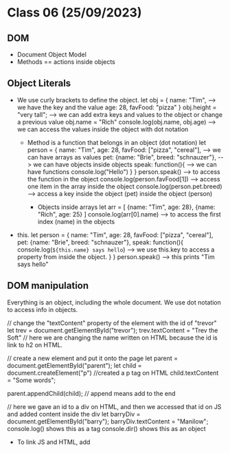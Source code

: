 # Class 06 (25/09/2023)

## DOM

- Document Object Model
- Methods == actions inside objects

## Object Literals

- We use curly brackets to define the object.
  let obj = {
  name: "Tim", --> we have the key and the value
  age: 28,
  favFood: "pizza"
  }
  obj.height = "very tall"; --> we can add extra keys and values to the object or change a previous value
  obj.name = "Rich"
  console.log(obj.name, obj.age) --> we can access the values inside the object with dot notation

  - Method is a function that belongs in an object (dot notation)
    let person = {
    name: "Tim",
    age: 28,
    favFood: ["pizza", "cereal"], --> we can have arrays as values
    pet: {name: "Brie", breed: "schnauzer"}, --> we can have objects inside objects
    speak: function(){ --> we can have functions
    console.log("Hello")
    }
    }
    person.speak() --> to access the function in the object
    console.log(person.favFood[1]) --> access one item in the array inside the object
    console.log(person.pet.breed) --> access a key inside the object (pet) inside the object (person)

    - Objects inside arrays
      let arr = [
      {name: "Tim",
      age: 28},
      {name: "Rich",
      age: 25}
      ]
      console.log(arr[0].name) --> to access the first index (name) in the objects

- this.
  let person = {
  name: "Tim",
  age: 28,
  favFood: ["pizza", "cereal"],
  pet: {name: "Brie", breed: "schnauzer"},
  speak: function(){
  console.log(`${this.name} says hello`) --> we use this.key to access a property from inside the object.
  }
  }
  person.speak() --> this prints "Tim says hello"

## DOM manipulation

Everything is an object, including the whole document. We use dot notation to access info in objects.

// change the "textContent" property of the element with the id of "trevor"
let trev = document.getElementById("trevor");
trev.textContent = "Trev the Soft" // here we are changing the name written on HTML because the id is link to h2 on HTML.

// create a new element and put it onto the page
let parent = document.getElementById("parent");
let child = document.createElement("p") //created a p tag on HTML
child.textContent = "Some words";

parent.appendChild(child); // append means add to the end

// here we gave an id to a div on HTML, and then we accessed that id on JS and added content inside the div
let barryDiv = document.getElementById("barry");
barryDiv.textContent = "Manilow";
console.log() shows this as a tag
console.dir() shows this as an object

- To link JS and HTML, add <script> tag to the head with the keyword defer after src before >, so it is loaded after the whole page has loaded.

- const is used with arrays and objects, and cannot be changed. You can change the properties and values inside.
- let is used with variables and can be assigned different values and change.

## Demo

const cat = {
name: "Trevor",
age: 2,
interests: ["Philosophy", "Bacon", "Fish", "Minimalism"],
image: "./images/trevor.png",
goodWithKids: true,
goodWithDogs: false,
goodWithCats: false,
breed: "ginger",
};
const kittenProfiles = document.getElementById("kittenProfiles");

const article = document.createElement("article");

const h2 = document.createElement("h2");
h2.textContent = cat.name;
article.appendChild(h2);

const p = document.createElement("p");
p.textContent = `${cat.name} is ${cat.age} months old.`;
article.appendChild(p);
const img = document.createElement("img");
img.src = cat.image;
img.setAttribute("alt", cat.name);
article.appendChild(img);

const ul = document.createElement("ul");
for (let i = 0; i < cat.interests.length; i++){
const li = document.createElement ("li");
li.textContent = cat.interests[i];
ul.appendChild(li);
}
article.appendChild(ul)
kittenProfiles.appendChild(article)
